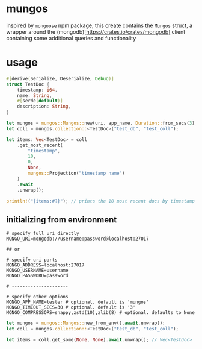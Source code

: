 # mungos

inspired by ```mongoose``` npm package, this create contains the ```Mungos``` struct, a wrapper around the (mongodb)[https://crates.io/crates/mongodb] client containing some additional queries and functionality

# usage

```rust
#[derive(Serialize, Deserialize, Debug)]
struct TestDoc {
	timestamp: i64,
	name: String,
	#[serde(default)]
	description: String,
}

let mungos = mungos::Mungos::new(uri, app_name, Duration::from_secs(3), None).await.unwrap();
let coll = mungos.collection::<TestDoc>("test_db", "test_coll");

let items: Vec<TestDoc> = coll
	.get_most_recent(
		"timestamp", 
		10, 
		0, 
		None, 
		mungos::Projection("timestamp name")
	)
	.await
	.unwrap();

println!("{items:#?}"); // prints the 10 most recent docs by timestamp
```

## initializing from environment

```
# specify full uri directly
MONGO_URI=mongodb://username:password@localhost:27017

## or

# specify uri parts
MONGO_ADDRESS=localhost:27017
MONGO_USERNAME=username
MONGO_PASSWORD=password

# ---------------------

# specify other options
MONGO_APP_NAME=tester # optional. default is 'mungos'
MONGO_TIMEOUT_SECS=30 # optional. default is '3'
MONGO_COMPRESSORS=snappy,zstd(10),zlib(8) # optional. defaults to None
```

```rust
let mungos = mungos::Mungos::new_from_env().await.unwrap();
let coll = mungos.collection::<TestDoc>("test_db", "test_coll");

let items = coll.get_some(None, None).await.unwrap(); // Vec<TestDoc>
```